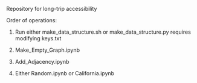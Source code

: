 Repository for long-trip accessibility

Order of operations:

1. Run either make_data_structure.sh or make_data_structure.py
	requires modifying keys.txt

2. Make_Empty_Graph.ipynb

3. Add_Adjacency.ipynb

4. Either Random.ipynb or California.ipynb